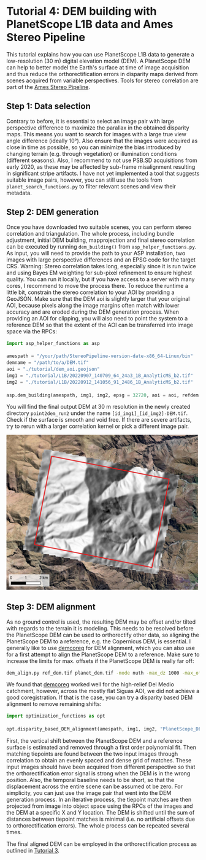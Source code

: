# Tutorial 4: DEM building with PlanetScope L1B data and Ames Stereo Pipeline

This tutorial explains how you can use PlanetScope L1B data to generate a low-resolution (30 m) digital elevation model (DEM). A PlanetScope DEM can help to better model the Earth's surface at time of image acquisition and thus reduce the orthorectification errors in disparity maps derived from scenes acquired from variable perspectives. Tools for stereo correlation are part of the [Ames Stereo Pipeline](https://stereopipeline.readthedocs.io/en/latest/index.html).

## Step 1: Data selection

Contrary to before, it is essential to select an image pair with large perspective difference to maximize the parallax in the obtained disparity maps. This means you want to search for images with a large true view angle difference (ideally 10°). Also ensure that the images were acquired as close in time as possible, so you can minimize the bias introduced by changing terrain (e.g. through vegetation) or illumination conditions (different seasons). Also, I recommend to not use PSB.SD acquisitions from early 2020, as these may be affected by sub-frame misalignment resulting in significant stripe artifacts. I have not yet implemented a tool that suggests suitable image pairs, however, you can still use the tools from `planet_search_functions.py` to filter relevant scenes and view their metadata.

## Step 2: DEM generation

Once you have downloaded two suitable scenes, you can perform stereo correlation and triangulation. The whole process, including bundle adjustment, initial DEM building, mapprojection and final stereo correlation can be executed by running `dem_building()` from `asp_helper_functions.py`. As input, you will need to provide the path to your ASP installation, two images with large perspective differences and an EPSG code for the target CRS. Warning: Stereo correlation takes long, especially since it is run twice and using Bayes EM weighting for sub-pixel refinement to ensure highest quality. You can run it locally, but if you have access to a server with many cores, I recommend to move the process there. To reduce the runtime a little bit, constrain the stereo correlation to your AOI by providing a GeoJSON. Make sure that the DEM aoi is slightly larger that your original AOI, because pixels along the image margins often match with lower accuracy and are eroded during the DEM generation process. When providing an AOI for clipping, you will also need to point the system to a reference DEM so that the extent of the AOI can be transferred into image space via the RPCs:

``` python
import asp_helper_functions as asp

amespath = "/your/path/StereoPipeline-version-date-x86_64-Linux/bin"
demname = "/path/to/a/DEM.tif"
aoi = "./tutorial/dem_aoi.geojson"
img1 = "./tutorial/L1B/20220907_140709_64_24a3_1B_AnalyticMS_b2.tif"
img2 = "./tutorial/L1B/20220912_141056_91_2486_1B_AnalyticMS_b2.tif"

asp.dem_building(amespath, img1, img2, epsg = 32720, aoi = aoi, refdem = demname)

```

You will find the final output DEM at 30 m resolution in the newly created directory `point2dem_run2` under the name `[id_img1]_[id_img2]-DEM.tif`. Check if the surface is smooth and void free. If there are severe artifacts, try to rerun with a larger correlation kernel or pick a different image pair.

<img src='./figures/dem_hs.jpeg' width='500'>

## Step 3: DEM alignment

As no ground control is used, the resulting DEM may be offset and/or tilted with regards to the terrain it is modeling. This needs to be resolved before the PlanetScope DEM can be used to orthorectify other data, so aligning the PlanetScope DEM to a reference, e.g. the Copernicus DEM, is essential. I generally like to use [demcoreg](https://github.com/dshean/demcoreg) for DEM alignment, which you can also use for a first attempt to align the PlanetScope DEM to a reference. Make sure to increase the limits for max. offsets if the PlanetScope DEM is really far off: 
``` bash
dem_align.py ref_dem.tif planet_dem.tif -mode nuth -max_dz 1000 -max_offset 500
```

We found that [demcoreg](https://github.com/dshean/demcoreg) worked well for the high-relief Del Medio catchment, however, across the mostly flat Siguas AOI, we did not achieve a good coregistration. If that is the case, you can try a disparity based DEM alignment to remove remaining shifts:
``` python
import optimization_functions as opt

opt.disparity_based_DEM_alignment(amespath, img1, img2, "PlanetScope_DEM.tif", "Copernicus_DEM.tif", epsg = 32720, iterations = 3)
```
First, the vertical shift between the PlanetScope DEM and a reference surface is estimated and removed through a first order polynomial fit. Then matching tiepoints are found between the two input images through correlation to obtain an evenly spaced and dense grid of matches. These input images should have been acquired from different perspective so that the orthorectification error signal is strong when the DEM is in the wrong position. Also, the temporal baseline needs to be short, so that the displacement across the entire scene can be assumed ot be zero. For simplicity, you can just use the image pair that went into the DEM generation process. In an iterative process, the tiepoint matches are then projected from image into object space using the RPCs of the images and the DEM at a specific X and Y location. The DEM is shifted until the sum of distances between tiepoint matches is minimal (i.e. no artificial offsets due to orthorectification errors). The whole process can be repeated several times. 
 


The final aligned DEM can be employed in the orthorectification process as outlined in [Tutorial 3](./tutorial/Tutorial3_Offset_Tracking_L1B.md).
